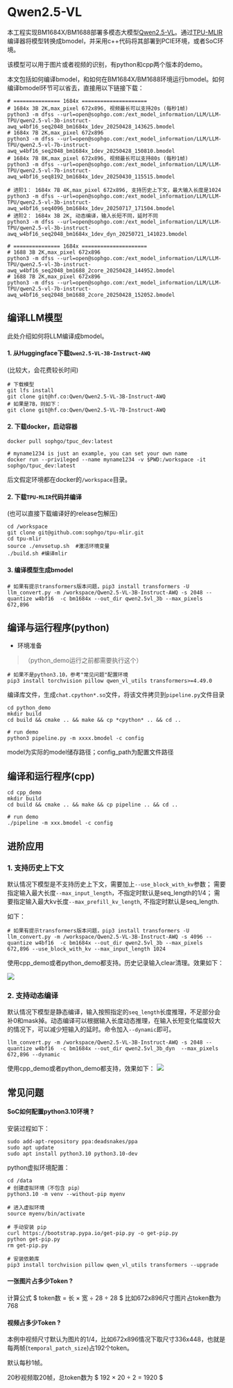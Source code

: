 # Qwen2.5-VL

本工程实现BM1684X/BM1688部署多模态大模型[Qwen2.5-VL](https://huggingface.co/Qwen/Qwen2.5-VL-3B-Instruct-AWQ)。通过[TPU-MLIR](https://github.com/sophgo/tpu-mlir)编译器将模型转换成bmodel，并采用c++代码将其部署到PCIE环境，或者SoC环境。

该模型可以用于图片或者视频的识别，有python和cpp两个版本的demo。

本文包括如何编译bmodel，和如何在BM1684X/BM1688环境运行bmodel。如何编译bmodel环节可以省去，直接用以下链接下载：

``` shell
# =============== 1684x =====================
# 1684x 3B 2K,max_pixel 672x896, 视频最长可以支持20s (每秒1帧)
python3 -m dfss --url=open@sophgo.com:/ext_model_information/LLM/LLM-TPU/qwen2.5-vl-3b-instruct-awq_w4bf16_seq2048_bm1684x_1dev_20250428_143625.bmodel
# 1684x 7B 2K,max_pixel 672x896
python3 -m dfss --url=open@sophgo.com:/ext_model_information/LLM/LLM-TPU/qwen2.5-vl-7b-instruct-awq_w4bf16_seq2048_bm1684x_1dev_20250428_150810.bmodel
# 1684x 7B 8K,max_pixel 672x896, 视频最长可以支持80s (每秒1帧)
python3 -m dfss --url=open@sophgo.com:/ext_model_information/LLM/LLM-TPU/qwen2.5-vl-7b-instruct-awq_w4bf16_seq8192_bm1684x_1dev_20250430_115515.bmodel

# 进阶1： 1684x 7B 4K,max_pixel 672x896, 支持历史上下文，最大输入长度是1024
python3 -m dfss --url=open@sophgo.com:/ext_model_information/LLM/LLM-TPU/qwen2.5-vl-3b-instruct-awq_w4bf16_seq4096_bm1684x_1dev_20250717_171504.bmodel
# 进阶2： 1684x 3B 2K, 动态编译，输入长短不同，延时不同
python3 -m dfss --url=open@sophgo.com:/ext_model_information/LLM/LLM-TPU/qwen2.5-vl-3b-instruct-awq_w4bf16_seq2048_bm1684x_1dev_dyn_20250721_141023.bmodel

# =============== 1684x =====================
# 1688 3B 2K,max_pixel 672x896
python3 -m dfss --url=open@sophgo.com:/ext_model_information/LLM/LLM-TPU/qwen2.5-vl-3b-instruct-awq_w4bf16_seq2048_bm1688_2core_20250428_144952.bmodel
# 1688 7B 2K,max_pixel 672x896
python3 -m dfss --url=open@sophgo.com:/ext_model_information/LLM/LLM-TPU/qwen2.5-vl-7b-instruct-awq_w4bf16_seq2048_bm1688_2core_20250428_152052.bmodel
```

## 编译LLM模型

此处介绍如何将LLM编译成bmodel。

#### 1. 从Huggingface下载`Qwen2.5-VL-3B-Instruct-AWQ`

(比较大，会花费较长时间)

``` shell
# 下载模型
git lfs install
git clone git@hf.co:Qwen/Qwen2.5-VL-3B-Instruct-AWQ
# 如果是7B，则如下：
git clone git@hf.co:Qwen/Qwen2.5-VL-7B-Instruct-AWQ
```

#### 2. 下载docker，启动容器

``` shell
docker pull sophgo/tpuc_dev:latest

# myname1234 is just an example, you can set your own name
docker run --privileged --name myname1234 -v $PWD:/workspace -it sophgo/tpuc_dev:latest
```
后文假定环境都在docker的`/workspace`目录。

#### 2. 下载`TPU-MLIR`代码并编译

(也可以直接下载编译好的release包解压)

``` shell
cd /workspace
git clone git@github.com:sophgo/tpu-mlir.git
cd tpu-mlir
source ./envsetup.sh  #激活环境变量
./build.sh #编译mlir
```

#### 3. 编译模型生成bmodel

``` shell
# 如果有提示transformers版本问题，pip3 install transformers -U
llm_convert.py -m /workspace/Qwen2.5-VL-3B-Instruct-AWQ -s 2048 --quantize w4bf16  -c bm1684x --out_dir qwen2.5vl_3b --max_pixels 672,896
```

## 编译与运行程序(python)

* 环境准备
> （python_demo运行之前都需要执行这个）
``` shell
# 如果不是python3.10，参考"常见问题"配置环境
pip3 install torchvision pillow qwen_vl_utils transformers>=4.49.0
```

编译库文件，生成`chat.cpython*.so`文件，将该文件拷贝到`pipeline.py`文件目录

``` shell
cd python_demo
mkdir build 
cd build && cmake .. && make && cp *cpython* .. && cd ..

# run demo
python3 pipeline.py -m xxxx.bmodel -c config 
```
model为实际的model储存路径；config_path为配置文件路径

## 编译和运行程序(cpp)

``` shell
cd cpp_demo
mkdir build 
cd build && cmake .. && make && cp pipeline .. && cd ..

# run demo
./pipeline -m xxx.bmodel -c config
```

## 进阶应用

### 1. 支持历史上下文

默认情况下模型是不支持历史上下文，需要加上`--use_block_with_kv`参数；
需要指定输入最大长度`--max_input_length`，不指定时默认是seq_length的1/4；
需要指定输入最大kv长度`--max_prefill_kv_length`, 不指定时默认是seq_length.

如下：
``` shell
# 如果有提示transformers版本问题，pip3 install transformers -U
llm_convert.py -m /workspace/Qwen2.5-VL-3B-Instruct-AWQ -s 4096 --quantize w4bf16  -c bm1684x --out_dir qwen2.5vl_3b --max_pixels 672,896 --use_block_with_kv --max_input_length 1024
```
使用cpp_demo或者python_demo都支持。历史记录输入clear清理。效果如下：

![](../../assets/qwen2.5vl_history.png)

### 2. 支持动态编译

默认情况下模型是静态编译，输入按照指定的`seq_length`长度推理，不足部分会补0和mask掉。动态编译可以根据输入长度动态推理，在输入长短变化幅度较大的情况下，可以减少短输入的延时。命令加入`--dynamic`即可。
```shell
llm_convert.py -m /workspace/Qwen2.5-VL-3B-Instruct-AWQ -s 2048 --quantize w4bf16  -c bm1684x --out_dir qwen2.5vl_3b_dyn  --max_pixels 672,896 --dynamic
```
使用cpp_demo或者python_demo都支持，效果如下：
![](../../assets/qwen2.5vl_dyn.png)

## 常见问题

#### SoC如何配置python3.10环境 ?

安装过程如下：

``` shell
sudo add-apt-repository ppa:deadsnakes/ppa
sudo apt update
sudo apt install python3.10 python3.10-dev
```

python虚拟环境配置：

``` shell
cd /data
# 创建虚拟环境（不包含 pip）
python3.10 -m venv --without-pip myenv

# 进入虚拟环境
source myenv/bin/activate

# 手动安装 pip
curl https://bootstrap.pypa.io/get-pip.py -o get-pip.py
python get-pip.py
rm get-pip.py

# 安装依赖库
pip3 install torchvision pillow qwen_vl_utils transformers --upgrade

```

#### 一张图片占多少Token ?

计算公式 $ token数 = 长 × 宽 ÷ 28 ÷ 28 $
比如672x896尺寸图片占token数为768

#### 视频占多少Token ?

本例中视频尺寸默认为图片的1/4，比如672x896情况下取尺寸336x448，也就是每两帧(`temporal_patch_size`)占192个token。

默认每秒1帧。

20秒视频取20帧，总token数为 $ 192 × 20 ÷ 2 = 1920 $
